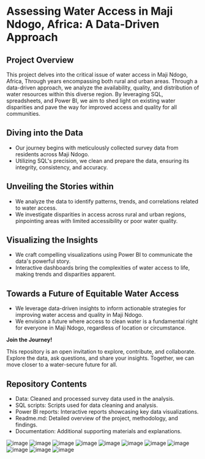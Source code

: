 # Assessing Water Access in Maji Ndogo, Africa: A Data-Driven Approach

## Project Overview

This project delves into the critical issue of water access in Maji Ndogo, Africa, Through years encompassing both rural and urban areas. Through a data-driven approach, we analyze the availability, quality, and distribution of water resources within this diverse region. By leveraging SQL, spreadsheets, and Power BI, we aim to shed light on existing water disparities and pave the way for improved access and quality for all communities.

## Diving into the Data

* Our journey begins with meticulously collected survey data from residents across Maji Ndogo.
* Utilizing SQL's precision, we clean and prepare the data, ensuring its integrity, consistency, and accuracy.

## Unveiling the Stories within

* We analyze the data to identify patterns, trends, and correlations related to water access.
* We investigate disparities in access across rural and urban regions, pinpointing areas with limited accessibility or poor water quality.

## Visualizing the Insights

* We craft compelling visualizations using Power BI to communicate the data's powerful story.
* Interactive dashboards bring the complexities of water access to life, making trends and disparities apparent.

## Towards a Future of Equitable Water Access

* We leverage data-driven insights to inform actionable strategies for improving water access and quality in Maji Ndogo.
* We envision a future where access to clean water is a fundamental right for everyone in Maji Ndogo, regardless of location or circumstance.

**Join the Journey!**

This repository is an open invitation to explore, contribute, and collaborate. Explore the data, ask questions, and share your insights. Together, we can move closer to a water-secure future for all.

## Repository Contents

* Data: Cleaned and processed survey data used in the analysis.
* SQL scripts: Scripts used for data cleaning and analysis.
* Power BI reports: Interactive reports showcasing key data visualizations.
* Readme.md: Detailed overview of the project, methodology, and findings.
* Documentation: Additional supporting materials and explanations.

![image](https://github.com/marwanhoss/Maji-Ndogo/assets/122181769/977f4bec-d411-432e-9f18-f09f86935c66)
![image](https://github.com/marwanhoss/Maji-Ndogo/assets/122181769/8f9c9e6c-73b4-444e-94c6-ad9638048c1c)
![image](https://github.com/marwanhoss/Maji-Ndogo/assets/122181769/4d2076b1-aeee-454c-9a59-d7a3546e89cb)
![image](https://github.com/marwanhoss/Maji-Ndogo/assets/122181769/c6a914f7-70fc-4fd8-bf41-eb4ea83cca2f)
![image](https://github.com/marwanhoss/Maji-Ndogo/assets/122181769/bcdc47ab-7171-4ff9-9d70-854770fefbdb)
![image](https://github.com/marwanhoss/Maji-Ndogo/assets/122181769/a75a314a-876b-4d0d-a33c-bdff1956af20)
![image](https://github.com/marwanhoss/Maji-Ndogo/assets/122181769/e0b1b9d1-d1df-4749-b8cb-feb2bd46b850)
![image](https://github.com/marwanhoss/Maji-Ndogo/assets/122181769/a920a9cd-2e63-447f-b948-30c3e7e30b22)
![image](https://github.com/marwanhoss/Maji-Ndogo/assets/122181769/71eeb008-e24c-4789-9a73-ae995ed51ee1)
![image](https://github.com/marwanhoss/Maji-Ndogo/assets/122181769/d6b98f26-f5f7-499e-a001-05b53bdafb1a)
![image](https://github.com/marwanhoss/Maji-Ndogo/assets/122181769/69cd912c-726f-4dc3-ace6-ae7fcd8d1b99)










